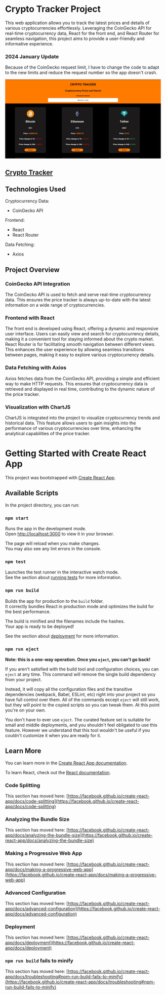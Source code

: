 # Crypto Tracker Project

This web application allows you to track the latest prices and details of various cryptocurrencies effortlessly. Leveraging the CoinGecko API for real-time cryptocurrency data, React for the front end, and React Router for seamless navigation, this project aims to provide a user-friendly and informative experience.

### 2024 January Update
Because of the CoinGecko request limit, I have to change the code to adapt to the new limits and reduce the request number so the app doesn't crash.

<img src="./public/crypto-tracker.jpg" />

## [Crypto Tracker](https://goofy-carson-b7a87d.netlify.app/)

## Technologies Used

Cryptocurrency Data:
- CoinGecko API

Frontend:
- React
- React Router

Data Fetching:
- Axios

## Project Overview

### CoinGecko API Integration

The CoinGecko API is used to fetch and serve real-time cryptocurrency data. This ensures the price tracker is always up-to-date with the latest information on a wide range of cryptocurrencies.

### Frontend with React

The front end is developed using React, offering a dynamic and responsive user interface. Users can easily view and search for cryptocurrency details, making it a convenient tool for staying informed about the crypto market. React Router is for facilitating smooth navigation between different views. This enhances the user experience by allowing seamless transitions between pages, making it easy to explore various cryptocurrency details.

### Data Fetching with Axios

Axios fetches data from the CoinGecko API, providing a simple and efficient way to make HTTP requests. This ensures that cryptocurrency data is retrieved and displayed in real time, contributing to the dynamic nature of the price tracker.

### Visualization with ChartJS

ChartJS is integrated into the project to visualize cryptocurrency trends and historical data. This feature allows users to gain insights into the performance of various cryptocurrencies over time, enhancing the analytical capabilities of the price tracker.



# Getting Started with Create React App

This project was bootstrapped with [Create React App](https://github.com/facebook/create-react-app).

## Available Scripts

In the project directory, you can run:

### `npm start`

Runs the app in the development mode.\
Open [http://localhost:3000](http://localhost:3000) to view it in your browser.

The page will reload when you make changes.\
You may also see any lint errors in the console.

### `npm test`

Launches the test runner in the interactive watch mode.\
See the section about [running tests](https://facebook.github.io/create-react-app/docs/running-tests) for more information.

### `npm run build`

Builds the app for production to the `build` folder.\
It correctly bundles React in production mode and optimizes the build for the best performance.

The build is minified and the filenames include the hashes.\
Your app is ready to be deployed!

See the section about [deployment](https://facebook.github.io/create-react-app/docs/deployment) for more information.

### `npm run eject`

**Note: this is a one-way operation. Once you `eject`, you can't go back!**

If you aren't satisfied with the build tool and configuration choices, you can `eject` at any time. This command will remove the single build dependency from your project.

Instead, it will copy all the configuration files and the transitive dependencies (webpack, Babel, ESLint, etc) right into your project so you have full control over them. All of the commands except `eject` will still work, but they will point to the copied scripts so you can tweak them. At this point you're on your own.

You don't have to ever use `eject`. The curated feature set is suitable for small and middle deployments, and you shouldn't feel obligated to use this feature. However we understand that this tool wouldn't be useful if you couldn't customize it when you are ready for it.

## Learn More

You can learn more in the [Create React App documentation](https://facebook.github.io/create-react-app/docs/getting-started).

To learn React, check out the [React documentation](https://reactjs.org/).

### Code Splitting

This section has moved here: [https://facebook.github.io/create-react-app/docs/code-splitting](https://facebook.github.io/create-react-app/docs/code-splitting)

### Analyzing the Bundle Size

This section has moved here: [https://facebook.github.io/create-react-app/docs/analyzing-the-bundle-size](https://facebook.github.io/create-react-app/docs/analyzing-the-bundle-size)

### Making a Progressive Web App

This section has moved here: [https://facebook.github.io/create-react-app/docs/making-a-progressive-web-app](https://facebook.github.io/create-react-app/docs/making-a-progressive-web-app)

### Advanced Configuration

This section has moved here: [https://facebook.github.io/create-react-app/docs/advanced-configuration](https://facebook.github.io/create-react-app/docs/advanced-configuration)

### Deployment

This section has moved here: [https://facebook.github.io/create-react-app/docs/deployment](https://facebook.github.io/create-react-app/docs/deployment)

### `npm run build` fails to minify

This section has moved here: [https://facebook.github.io/create-react-app/docs/troubleshooting#npm-run-build-fails-to-minify](https://facebook.github.io/create-react-app/docs/troubleshooting#npm-run-build-fails-to-minify)

